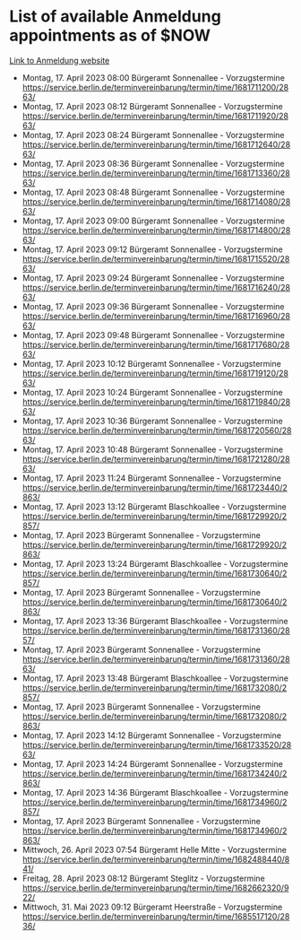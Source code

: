 # List of available Anmeldung appointments as of $NOW
[Link to Anmeldung website](https://service.berlin.de/terminvereinbarung/termin/tag.php?termin=1&anliegen[]=120686&dienstleisterlist=122210,122217,327316,122219,327312,122227,327314,122231,327346,122243,327348,122254,122252,329742,122260,329745,122262,329748,122271,327278,122273,327274,122277,327276,330436,122280,327294,122282,327290,122284,327292,122291,327270,122285,327266,122286,327264,122296,327268,150230,329760,122297,327286,122294,327284,122312,329763,122314,329775,122304,327330,122311,327334,122309,327332,317869,122281,327352,122279,329772,122283,122276,327324,122274,327326,122267,329766,122246,327318,122251,327320,122257,327322,122208,327298,122226,327300&herkunft=http%3A%2F%2Fservice.berlin.de%2Fdienstleistung%2F120686%2F)
- Montag, 17. April 2023 08:00 Bürgeramt Sonnenallee - Vorzugstermine https://service.berlin.de/terminvereinbarung/termin/time/1681711200/2863/
- Montag, 17. April 2023 08:12 Bürgeramt Sonnenallee - Vorzugstermine https://service.berlin.de/terminvereinbarung/termin/time/1681711920/2863/
- Montag, 17. April 2023 08:24 Bürgeramt Sonnenallee - Vorzugstermine https://service.berlin.de/terminvereinbarung/termin/time/1681712640/2863/
- Montag, 17. April 2023 08:36 Bürgeramt Sonnenallee - Vorzugstermine https://service.berlin.de/terminvereinbarung/termin/time/1681713360/2863/
- Montag, 17. April 2023 08:48 Bürgeramt Sonnenallee - Vorzugstermine https://service.berlin.de/terminvereinbarung/termin/time/1681714080/2863/
- Montag, 17. April 2023 09:00 Bürgeramt Sonnenallee - Vorzugstermine https://service.berlin.de/terminvereinbarung/termin/time/1681714800/2863/
- Montag, 17. April 2023 09:12 Bürgeramt Sonnenallee - Vorzugstermine https://service.berlin.de/terminvereinbarung/termin/time/1681715520/2863/
- Montag, 17. April 2023 09:24 Bürgeramt Sonnenallee - Vorzugstermine https://service.berlin.de/terminvereinbarung/termin/time/1681716240/2863/
- Montag, 17. April 2023 09:36 Bürgeramt Sonnenallee - Vorzugstermine https://service.berlin.de/terminvereinbarung/termin/time/1681716960/2863/
- Montag, 17. April 2023 09:48 Bürgeramt Sonnenallee - Vorzugstermine https://service.berlin.de/terminvereinbarung/termin/time/1681717680/2863/
- Montag, 17. April 2023 10:12 Bürgeramt Sonnenallee - Vorzugstermine https://service.berlin.de/terminvereinbarung/termin/time/1681719120/2863/
- Montag, 17. April 2023 10:24 Bürgeramt Sonnenallee - Vorzugstermine https://service.berlin.de/terminvereinbarung/termin/time/1681719840/2863/
- Montag, 17. April 2023 10:36 Bürgeramt Sonnenallee - Vorzugstermine https://service.berlin.de/terminvereinbarung/termin/time/1681720560/2863/
- Montag, 17. April 2023 10:48 Bürgeramt Sonnenallee - Vorzugstermine https://service.berlin.de/terminvereinbarung/termin/time/1681721280/2863/
- Montag, 17. April 2023 11:24 Bürgeramt Sonnenallee - Vorzugstermine https://service.berlin.de/terminvereinbarung/termin/time/1681723440/2863/
- Montag, 17. April 2023 13:12 Bürgeramt Blaschkoallee - Vorzugstermine https://service.berlin.de/terminvereinbarung/termin/time/1681729920/2857/
- Montag, 17. April 2023  Bürgeramt Sonnenallee - Vorzugstermine https://service.berlin.de/terminvereinbarung/termin/time/1681729920/2863/
- Montag, 17. April 2023 13:24 Bürgeramt Blaschkoallee - Vorzugstermine https://service.berlin.de/terminvereinbarung/termin/time/1681730640/2857/
- Montag, 17. April 2023  Bürgeramt Sonnenallee - Vorzugstermine https://service.berlin.de/terminvereinbarung/termin/time/1681730640/2863/
- Montag, 17. April 2023 13:36 Bürgeramt Blaschkoallee - Vorzugstermine https://service.berlin.de/terminvereinbarung/termin/time/1681731360/2857/
- Montag, 17. April 2023  Bürgeramt Sonnenallee - Vorzugstermine https://service.berlin.de/terminvereinbarung/termin/time/1681731360/2863/
- Montag, 17. April 2023 13:48 Bürgeramt Blaschkoallee - Vorzugstermine https://service.berlin.de/terminvereinbarung/termin/time/1681732080/2857/
- Montag, 17. April 2023  Bürgeramt Sonnenallee - Vorzugstermine https://service.berlin.de/terminvereinbarung/termin/time/1681732080/2863/
- Montag, 17. April 2023 14:12 Bürgeramt Sonnenallee - Vorzugstermine https://service.berlin.de/terminvereinbarung/termin/time/1681733520/2863/
- Montag, 17. April 2023 14:24 Bürgeramt Sonnenallee - Vorzugstermine https://service.berlin.de/terminvereinbarung/termin/time/1681734240/2863/
- Montag, 17. April 2023 14:36 Bürgeramt Blaschkoallee - Vorzugstermine https://service.berlin.de/terminvereinbarung/termin/time/1681734960/2857/
- Montag, 17. April 2023  Bürgeramt Sonnenallee - Vorzugstermine https://service.berlin.de/terminvereinbarung/termin/time/1681734960/2863/
- Mittwoch, 26. April 2023 07:54 Bürgeramt Helle Mitte - Vorzugstermine https://service.berlin.de/terminvereinbarung/termin/time/1682488440/841/
- Freitag, 28. April 2023 08:12 Bürgeramt Steglitz - Vorzugstermine https://service.berlin.de/terminvereinbarung/termin/time/1682662320/922/
- Mittwoch, 31. Mai 2023 09:12 Bürgeramt Heerstraße - Vorzugstermine https://service.berlin.de/terminvereinbarung/termin/time/1685517120/2836/
